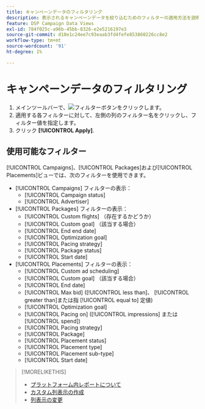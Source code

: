 ```yaml
---
title: キャンペーンデータのフィルタリング
description: 表示されるキャンペーンデータを絞り込むためのフィルターの適用方法を説明します。
feature: DSP Campaign Data Views
exl-id: 784f025c-a96b-45bb-8326-e2e5216197e3
source-git-commit: d10e1c24ee7c93eaab3fd4fefe853860226cc8e2
workflow-type: tm+mt
source-wordcount: '91'
ht-degree: 1%

---
```


# キャンペーンデータのフィルタリング

1. メインツールバーで、![フィルターボタン](/help/dsp/assets/filter.png)をクリックします。
1. 適用する各フィルターに対して、左側の列のフィルター名をクリックし、フィルター値を指定します。
1. クリック **[!UICONTROL Apply]**.

## 使用可能なフィルター

[!UICONTROL Campaigns]、[!UICONTROL Packages]および[!UICONTROL Placements]ビューでは、次のフィルターを使用できます。

* [!UICONTROL Campaigns] フィルターの表示：
   * [!UICONTROL Campaign status]
   * [!UICONTROL Advertiser]
* [!UICONTROL Packages] フィルターの表示：
   * [!UICONTROL Custom flights] （存在するかどうか）
   * [!UICONTROL Custom goal] （該当する場合）
   * [!UICONTROL End end date]
   * [!UICONTROL Optimization goal]
   * [!UICONTROL Pacing strategy]
   * [!UICONTROL Package status]
   * [!UICONTROL Start date]
* [!UICONTROL Placements] フィルターの表示：
   * [!UICONTROL Custom ad scheduling]
   * [!UICONTROL Custom goal] （該当する場合）
   * [!UICONTROL End date]
   * [!UICONTROL Max bid] ([!UICONTROL less than]、 [!UICONTROL greater than]または指 [!UICONTROL equal to] 定値)
   * [!UICONTROL Optimization goal]
   * [!UICONTROL Pacing on] ([!UICONTROL impressions] または [!UICONTROL spend])
   * [!UICONTROL Pacing strategy]
   * [!UICONTROL Package]
   * [!UICONTROL Placement status]
   * [!UICONTROL Placement type]
   * [!UICONTROL Placement sub-type]
   * [!UICONTROL Start date]

>[!MORELIKETHIS]
>
>* [プラットフォーム内レポートについて](campaign-reports-about.md)
>* [カスタム列表示の作成](column-view-create.md)
>* [列表示の変更](column-view-change.md)

